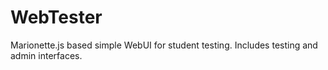 WebTester
=========

Marionette.js based simple WebUI for student testing. Includes testing and admin interfaces.

